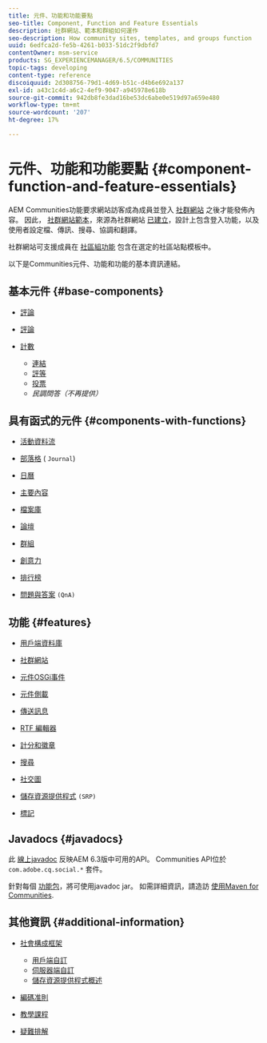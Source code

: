 ```yaml
---
title: 元件、功能和功能要點
seo-title: Component, Function and Feature Essentials
description: 社群網站、範本和群組如何運作
seo-description: How community sites, templates, and groups function
uuid: 6edfca2d-fe5b-4261-b033-51dc2f9dbfd7
contentOwner: msm-service
products: SG_EXPERIENCEMANAGER/6.5/COMMUNITIES
topic-tags: developing
content-type: reference
discoiquuid: 2d308756-79d1-4d69-b51c-d4b6e692a137
exl-id: a43c1c4d-a6c2-4ef9-9047-a945978e618b
source-git-commit: 942db8fe3dad16be53dc6abe0e519d97a659e480
workflow-type: tm+mt
source-wordcount: '207'
ht-degree: 17%

---
```


# 元件、功能和功能要點  {#component-function-and-feature-essentials}

AEM Communities功能要求網站訪客成為成員並登入 [社群網站](overview.md#communitiessites) 之後才能發佈內容。 因此， [社群網站範本](sites.md)，來源為社群網站 [已建立](sites-console.md)，設計上包含登入功能，以及使用者設定檔、傳訊、搜尋、協調和翻譯。

社群網站可支援成員在 [社區組功能](functions.md#groups-function) 包含在選定的社區站點模板中。

以下是Communities元件、功能和功能的基本資訊連結。

## 基本元件 {#base-components}

* [評論](essentials-comments.md)
* [評論](reviews-basics.md)
* [計數](tally.md)

   * [連結](essentials-liking.md)
   * [評等](rating-basics.md)
   * [投票](essentials-voting.md)
   * *民調問答（不再提供）*

## 具有函式的元件 {#components-with-functions}

* [活動資料流](essentials-activities.md)
* [部落格](blog-developer-basics.md) ( `Journal`)

* [日曆](calendar-basics-for-developers.md)
* [主要內容](essentials-featured.md)
* [檔案庫](essentials-file-library.md)
* [論壇](essentials-forum.md)
* [群組](essentials-groups.md)
* [創意力](ideation.md)
* [排行榜](leaderboard.md)
* [問題與答案](qna-essentials.md) `(QnA)`

## 功能 {#features}

* [用戶端資料庫](clientlibs.md)
* [社群網站](sites-for-developers.md)
* [元件OSGi事件](events.md)
* [元件側載](sideloading.md)
* [傳送訊息](essentials-messaging.md)
* [RTF 編輯器](rte.md)
* [計分和徽章](configure-scoring.md)
* [搜尋](search-implementation.md)
* [社交圖](essentials-socialgraph.md)
* [儲存資源提供程式](srp-and-ugc.md) `(SRP)`

* [標記](tag.md)

## Javadocs {#javadocs}

此 [線上javadoc](../../help/sites-developing/reference-materials.md) 反映AEM 6.3版中可用的API。
Communities API位於 `com.adobe.cq.social.*` 套件。

針對每個 [功能包](deploy-communities.md#latestfeaturepack)，將可使用javadoc jar。 如需詳細資訊，請造訪 [使用Maven for Communities](maven.md#javadocs).

## 其他資訊 {#additional-information}

* [社會構成框架](scf.md)

   * [用戶端自訂](client-customize.md)
   * [伺服器端自訂](server-customize.md)
   * [儲存資源提供程式概述](srp.md)

* [編碼准則](code-guide.md)
* [教學課程](tutorials.md)
* [疑難排解](troubleshooting.md)
